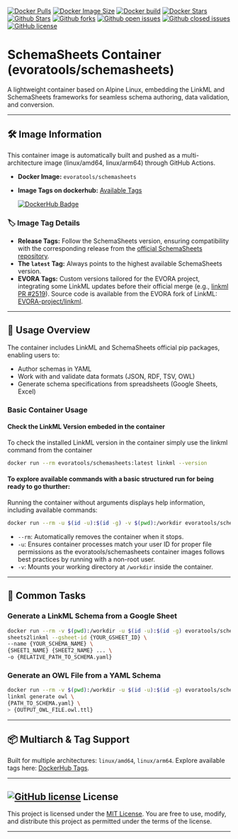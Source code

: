 [![Docker Pulls](https://badgen.net/docker/pulls/evoratools/schemasheets?icon=docker&label=pulls&cache=600)](https://hub.docker.com/r/evoratools/schemasheets/tags) [![Docker Image Size](https://badgen.net/docker/size/evoratools/schemasheets/latest?icon=docker&label=image%20size&cache=600)](https://hub.docker.com/r/evoratools/schemasheets/tags) [![Docker build](https://img.shields.io/badge/automated-automated?style=flat&logo=docker&logoColor=blue&label=build&color=green&cacheSeconds=600)](https://hub.docker.com/r/evoratools/schemasheets/tags) [![Docker Stars](https://badgen.net/docker/stars/evoratools/schemasheets?icon=docker&label=stars&color=green&cache=600)](https://hub.docker.com/r/evoratools/schemasheets) [![Github Stars](https://img.shields.io/github/stars/EVORA-project/schemasheets?label=stars&logo=github&color=green&style=flat&cacheSeconds=600)](https://github.com/EVORA-project/schemasheets) [![Github forks](https://img.shields.io/github/forks/EVORA-project/schemasheets?logo=github&style=flat&cacheSeconds=600)](https://github.com/EVORA-project/schemasheets/fork) [![Github open issues](https://img.shields.io/github/issues-raw/EVORA-project/schemasheets?logo=github&color=yellow&cacheSeconds=600)](https://github.com/EVORA-project/schemasheets/issues) [![Github closed issues](https://img.shields.io/github/issues-closed-raw/EVORA-project/schemasheets?logo=github&color=green&cacheSeconds=600)](https://github.com/EVORA-project/schemasheets/issues?q=is%3Aissue+is%3Aclosed) [![GitHub license](https://img.shields.io/github/license/EVORA-project/schemasheets)](https://github.com/EVORA-project/schemasheets/blob/master/LICENSE)

# SchemaSheets Container (evoratools/schemasheets)

A lightweight container based on Alpine Linux, embedding the LinkML and SchemaSheets frameworks for seamless schema authoring, data validation, and conversion.

---

## 🛠 Image Information

This container image is automatically built and pushed as a multi-architecture image (linux/amd64, linux/arm64) through GitHub Actions.

- **Docker Image:** `evoratools/schemasheets`  
- **Image Tags on dockerhub:** [Available Tags](https://hub.docker.com/r/evoratools/schemasheets/tags)

  [![DockerHub Badge](https://dockeri.co/image/evoratools/schemasheets?cache=600)](https://hub.docker.com/r/evoratools/schemasheets)


### 🏷 Image Tag Details

- **Release Tags:** Follow the SchemaSheets version, ensuring compatibility with the corresponding release from the [official SchemaSheets repository](https://github.com/linkml/schemasheets).  
- **The `latest` Tag:** Always points to the highest available SchemaSheets version.  
- **EVORA Tags:** Custom versions tailored for the EVORA project, integrating some LinkML updates before their official merge (e.g., [linkml PR #2519](https://github.com/linkml/linkml/pull/2519)). Source code is available from the EVORA fork of LinkML: [EVORA-project/linkml](https://github.com/EVORA-project/linkml/tree/main/linkml).  

---

## 🚀 Usage Overview

The container includes LinkML and SchemaSheets official pip packages, enabling users to:
- Author schemas in YAML  
- Work with and validate data formats (JSON, RDF, TSV, OWL)  
- Generate schema specifications from spreadsheets (Google Sheets, Excel)  

### Basic Container Usage

#### Check the LinkML Version embeded in the container

To check the installed LinkML version in the container simply use the linkml command from the container

```sh
docker run --rm evoratools/schemasheets:latest linkml --version
```

#### To explore available commands with a basic structured run for being ready to go thurther:  

Running the container without arguments displays help information, including available commands:

```sh
docker run --rm -u $(id -u):$(id -g) -v $(pwd):/workdir evoratools/schemasheets

```

-  `--rm`: Automatically removes the container when it stops.
- `-u`: Ensures container processes match your user ID for proper file permissions as the evoratools/schemasheets container images follows best practices by running with a non-root user.
- `-v`: Mounts your working directory at `/workdir` inside the container.


---

## 🧩 Common Tasks

### Generate a LinkML Schema from a Google Sheet

```sh
docker run --rm -v $(pwd):/workdir -u $(id -u):$(id -g) evoratools/schemasheets:0.3.1 \
sheets2linkml --gsheet-id {YOUR_GSHEET_ID} \
--name {YOUR_SCHEMA_NAME} \
{SHEET1_NAME} {SHEET2_NAME} ... \
-o {RELATIVE_PATH_TO_SCHEMA.yaml}
```

### Generate an OWL File from a YAML Schema
```sh
docker run --rm -v $(pwd):/workdir -u $(id -u):$(id -g) evoratools/schemasheets:0.3.1 \
linkml generate owl \
{PATH_TO_SCHEMA.yaml} \
> {OUTPUT_OWL_FILE.owl.ttl}

```

---

## 📦 Multiarch & Tag Support

Built for multiple architectures: `linux/amd64`, `linux/arm64`.
Explore available tags here: [DockerHub Tags](https://hub.docker.com/r/evoratools/schemasheets/tags).

---

## [![GitHub license](https://img.shields.io/github/license/EVORA-project/schemasheets)](https://github.com/EVORA-project/schemasheets/blob/master/LICENSE) License
This project is licensed under the [MIT License](https://github.com/EVORA-project/schemasheets/blob/main/LICENSE).
You are free to use, modify, and distribute this project as permitted under the terms of the license.

---
